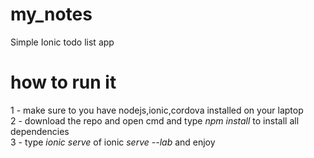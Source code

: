 # my_notes
Simple Ionic todo list app

# how to run it
1  - make sure to you have nodejs,ionic,cordova installed on your laptop <br/>
2  - download the repo and open cmd and type *npm install* to install all dependencies <br/>
3  - type *ionic serve* of ionic *serve --lab* and enjoy
